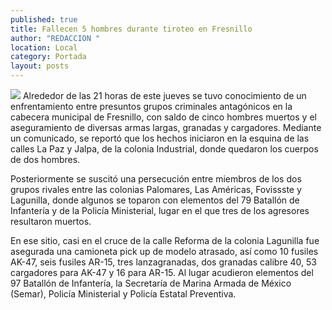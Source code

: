 ```yaml
---
published: true
title: Fallecen 5 hombres durante tiroteo en Fresnillo
author: "REDACCION "
location: Local
category: Portada
layout: posts
---
```


![](http://i.imgur.com/ANKEOqzm.jpg)
Alrededor de las 21 horas de este jueves se tuvo conocimiento de un enfrentamiento entre presuntos grupos criminales antagónicos en la cabecera municipal de Fresnillo, con saldo de cinco hombres muertos y el aseguramiento de diversas armas largas, granadas y cargadores.
Mediante un comunicado, se reportó que los hechos iniciaron en la esquina de las calles La Paz y Jalpa, de la colonia Industrial, donde quedaron los cuerpos de dos hombres.

Posteriormente se suscitó una persecución entre miembros de los dos grupos rivales entre las colonias Palomares, Las Américas, Fovissste y Lagunilla, donde algunos se toparon con elementos del 79 Batallón de Infantería y de la Policía Ministerial, lugar en el que tres de los agresores resultaron muertos.

En ese sitio, casi en el cruce de la calle Reforma de la colonia Lagunilla fue asegurada una camioneta pick up de modelo atrasado, así como 10 fusiles AK-47, seis fusiles AR-15, tres lanzagranadas, dos granadas calibre 40, 53 cargadores para AK-47 y 16 para AR-15.
Al lugar acudieron elementos del 97 Batallón de Infantería, la Secretaría de Marina Armada de México (Semar), Policía Ministerial y Policía Estatal Preventiva.
